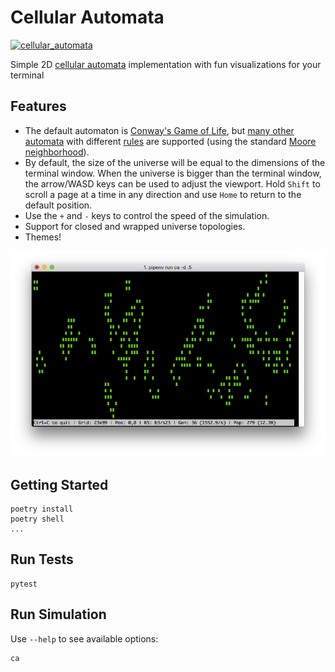 # Cellular Automata

[![cellular_automata](https://circleci.com/gh/mconigliaro/cellular_automata.svg?style=svg)](https://circleci.com/gh/mconigliaro/cellular_automata)

Simple 2D [cellular automata](https://www.conwaylife.com/wiki/Cellular_automaton) implementation with fun visualizations for your terminal

## Features

- The default automaton is [Conway's Game of Life](https://www.conwaylife.com/wiki/Conway%27s_Game_of_Life), but [many other automata](https://www.conwaylife.com/wiki/List_of_Life-like_cellular_automata) with different [rules](https://www.conwaylife.com/wiki/Rulestring) are supported (using the standard [Moore neighborhood](https://www.conwaylife.com/wiki/Moore_neighbourhood)).
- By default, the size of the universe will be equal to the dimensions of the terminal window. When the universe is bigger than the terminal window, the arrow/WASD keys can be used to adjust the viewport. Hold `Shift` to scroll a page at a time in any direction and use `Home` to return to the default position.
- Use the `+` and `-` keys to control the speed of the simulation.
- Support for closed and wrapped universe topologies.
- Themes!

![](screenshots/1.png)

## Getting Started

    poetry install
    poetry shell
    ...

## Run Tests

    pytest

## Run Simulation

Use `--help` to see available options:

    ca
